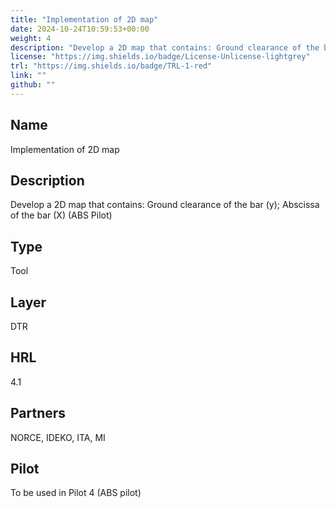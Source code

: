 ```yaml
---
title: "Implementation of 2D map"
date: 2024-10-24T10:59:53+00:00
weight: 4
description: "Develop a 2D map that contains: Ground clearance of the bar (y); Abscissa of the bar (X) (ABS Pilot)"
license: "https://img.shields.io/badge/License-Unlicense-lightgrey"
trl: "https://img.shields.io/badge/TRL-1-red"
link: ""
github: ""
---
```


## Name
Implementation of 2D map

## Description
Develop a 2D map that contains: Ground clearance of the bar (y); Abscissa of the bar (X) (ABS Pilot)

## Type
Tool

## Layer
DTR

## HRL
4.1

## Partners
NORCE, IDEKO, ITA, MI

## Pilot
To be used in Pilot 4 (ABS pilot)
